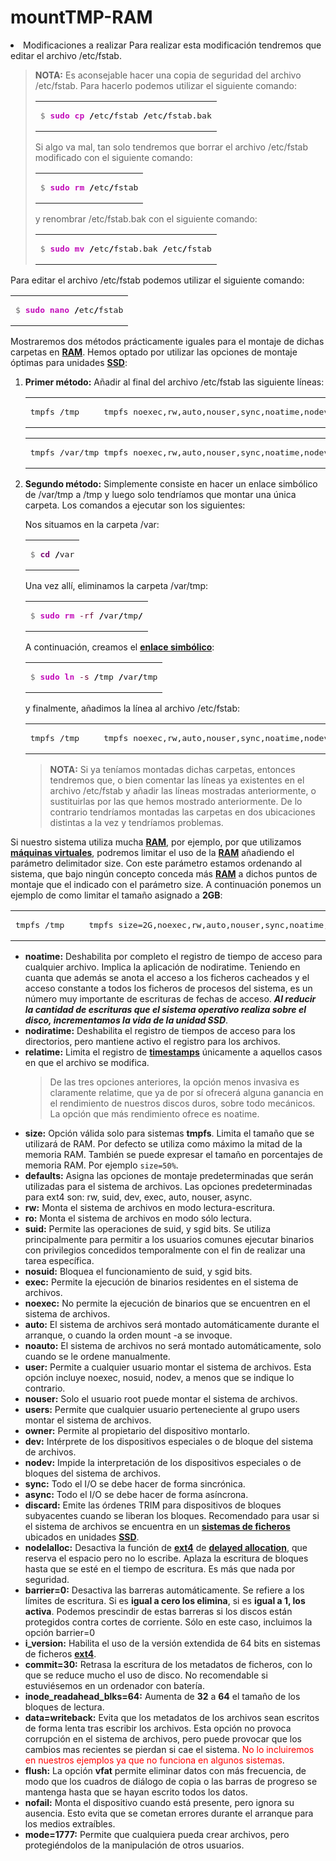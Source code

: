 # mountTMP-RAM
<li><a name="an_n2"></a><span class="nivel1">Modificaciones a realizar</span>
Para realizar esta modificación tendremos que editar el archivo <span class="codigo">/etc/fstab</span>.<p></p>
<blockquote><p><span class="cita"><strong>NOTA:</strong> Es aconsejable hacer una copia de seguridad del archivo <span class="codigo">/etc/fstab</span>. Para hacerlo podemos utilizar el siguiente comando:</span></p>

<div class="wp_syntax" style="position: relative; width: auto;"><table><tbody><tr><td class="code"><pre class="bash" style="font-family:monospace;"><span style="color: #666666;">$ </span><span style="color: #c20cb9; font-weight: bold;">sudo</span> <span style="color: #c20cb9; font-weight: bold;">cp</span> <span style="color: #000000; font-weight: bold;">/</span>etc<span style="color: #000000; font-weight: bold;">/</span>fstab <span style="color: #000000; font-weight: bold;">/</span>etc<span style="color: #000000; font-weight: bold;">/</span>fstab.bak</pre></td></tr></tbody></table><p class="theCode" style="display:none;">$ sudo cp /etc/fstab /etc/fstab.bak</p></div>

<p><span class="cita">Si algo va mal, tan solo tendremos que borrar el archivo <span class="codigo">/etc/fstab</span> modificado con el siguiente comando:</span></p>

<div class="wp_syntax" style="position: relative; width: auto;"><table><tbody><tr><td class="code"><pre class="bash" style="font-family:monospace;"><span style="color: #666666;">$ </span><span style="color: #c20cb9; font-weight: bold;">sudo</span> <span style="color: #c20cb9; font-weight: bold;">rm</span> <span style="color: #000000; font-weight: bold;">/</span>etc<span style="color: #000000; font-weight: bold;">/</span>fstab</pre></td></tr></tbody></table><p class="theCode" style="display:none;">$ sudo rm /etc/fstab</p></div>

<p><span class="cita">y renombrar <span class="codigo">/etc/fstab.bak</span> con el siguiente comando:</span></p>

<div class="wp_syntax" style="position:relative;"><table><tbody><tr><td class="code"><pre class="bash" style="font-family:monospace;"><span style="color: #666666;">$ </span><span style="color: #c20cb9; font-weight: bold;">sudo</span> <span style="color: #c20cb9; font-weight: bold;">mv</span> <span style="color: #000000; font-weight: bold;">/</span>etc<span style="color: #000000; font-weight: bold;">/</span>fstab.bak <span style="color: #000000; font-weight: bold;">/</span>etc<span style="color: #000000; font-weight: bold;">/</span>fstab</pre></td></tr></tbody></table><p class="theCode" style="display:none;">$ sudo mv /etc/fstab.bak /etc/fstab</p></div>

<p></p></blockquote>
<p>Para editar el archivo <span class="codigo">/etc/fstab</span> podemos utilizar el siguiente comando:</p>

<div class="wp_syntax" style="position:relative;"><table><tbody><tr><td class="code"><pre class="bash" style="font-family:monospace;"><span style="color: #666666;">$ </span><span style="color: #c20cb9; font-weight: bold;">sudo</span> <span style="color: #c20cb9; font-weight: bold;">nano</span> <span style="color: #000000; font-weight: bold;">/</span>etc<span style="color: #000000; font-weight: bold;">/</span>fstab</pre></td></tr></tbody></table><p class="theCode" style="display:none;">$ sudo nano /etc/fstab</p></div>

<p>Mostraremos dos métodos prácticamente iguales para el montaje de dichas carpetas en <strong><a href="https://es.wikipedia.org/wiki/Memoria_de_acceso_aleatorio" rel="noopener noreferrer" target="_blank">RAM</a></strong>. Hemos optado por utilizar las opciones de montaje óptimas para unidades <strong><a href="https://es.wikipedia.org/wiki/Unidad_de_estado_s%C3%B3lido" rel="noopener noreferrer" target="_blank">SSD</a></strong>:</p>
<ol>
<li><strong>Primer método:</strong> Añadir al final del archivo <span class="codigo">/etc/fstab</span> las siguiente líneas:

<div class="wp_syntax" style="position: relative; width: auto;"><table><tbody><tr><td class="code"><pre class="text" style="font-family:monospace;">tmpfs /tmp     tmpfs noexec,rw,auto,nouser,sync,noatime,nodev,nosuid,mode=1777 0 0</pre></td></tr></tbody></table><p class="theCode" style="display:none;">tmpfs /tmp     tmpfs noexec,rw,auto,nouser,sync,noatime,nodev,nosuid,mode=1777 0 0</p></div>


<div class="wp_syntax" style="position: relative; width: auto;"><table><tbody><tr><td class="code"><pre class="text" style="font-family:monospace;">tmpfs /var/tmp tmpfs noexec,rw,auto,nouser,sync,noatime,nodev,nosuid,mode=1777 0 0</pre></td></tr></tbody></table><p class="theCode" style="display:none;">tmpfs /var/tmp tmpfs noexec,rw,auto,nouser,sync,noatime,nodev,nosuid,mode=1777 0 0</p></div>

</li>
<li><strong>Segundo método:</strong> Simplemente consiste en hacer un enlace simbólico de <span class="codigo">/var/tmp</span> a <span class="codigo">/tmp</span> y luego solo tendríamos que montar una única carpeta. Los comandos a ejecutar son los siguientes:
<p>Nos situamos en la carpeta <span class="codigo">/var</span>:</p>

<div class="wp_syntax" style="position: relative; width: auto;"><table><tbody><tr><td class="code"><pre class="bash" style="font-family:monospace;"><span style="color: #666666;">$ </span><span style="color: #7a0874; font-weight: bold;">cd</span> <span style="color: #000000; font-weight: bold;">/</span>var</pre></td></tr></tbody></table><p class="theCode" style="display:none;">$ cd /var</p></div>

<p>Una vez allí, eliminamos la carpeta <span class="codigo">/var/tmp</span>:</p>

<div class="wp_syntax" style="position: relative; width: auto;"><table><tbody><tr><td class="code"><pre class="bash" style="font-family:monospace;"><span style="color: #666666;">$ </span><span style="color: #c20cb9; font-weight: bold;">sudo</span> <span style="color: #c20cb9; font-weight: bold;">rm</span> <span style="color: #660033;">-rf</span> <span style="color: #000000; font-weight: bold;">/</span>var<span style="color: #000000; font-weight: bold;">/</span>tmp<span style="color: #000000; font-weight: bold;">/</span></pre></td></tr></tbody></table><p class="theCode" style="display:none;">$ sudo rm -rf /var/tmp/</p></div>

<p>A continuación, creamos el <strong><a href="https://es.wikipedia.org/wiki/Enlace_simb%C3%B3lico" rel="noopener noreferrer" target="_blank">enlace simbólico</a></strong>:</p>

<div class="wp_syntax" style="position: relative; width: auto;"><table><tbody><tr><td class="code"><pre class="bash" style="font-family:monospace;"><span style="color: #666666;">$ </span><span style="color: #c20cb9; font-weight: bold;">sudo</span> <span style="color: #c20cb9; font-weight: bold;">ln</span> <span style="color: #660033;">-s</span> <span style="color: #000000; font-weight: bold;">/</span>tmp <span style="color: #000000; font-weight: bold;">/</span>var<span style="color: #000000; font-weight: bold;">/</span>tmp</pre></td></tr></tbody></table><p class="theCode" style="display:none;">$ sudo ln -s /tmp /var/tmp</p></div>

<p>y finalmente, añadimos la línea al archivo <span class="codigo">/etc/fstab</span>:</p>

<div class="wp_syntax" style="position: relative; width: auto;"><table><tbody><tr><td class="code"><pre class="text" style="font-family:monospace;">tmpfs /tmp     tmpfs noexec,rw,auto,nouser,sync,noatime,nodev,nosuid,mode=1777 0 0</pre></td></tr></tbody></table><p class="theCode" style="display:none;">tmpfs /tmp     tmpfs noexec,rw,auto,nouser,sync,noatime,nodev,nosuid,mode=1777 0 0</p></div>

</li>
<blockquote><p><span class="cita"><strong>NOTA:</strong> Si ya teníamos montadas dichas carpetas, entonces tendremos que, o bien comentar las líneas ya existentes en el archivo <span class="codigo">/etc/fstab</span> y añadir las líneas mostradas anteriormente, o sustituirlas por las que hemos mostrado anteriormente. De lo contrario tendríamos montadas las carpetas en dos ubicaciones distintas a la vez y tendríamos problemas.</span></p></blockquote>
</ol>
<p>Si nuestro sistema utiliza mucha <strong><a href="https://es.wikipedia.org/wiki/Memoria_de_acceso_aleatorio" rel="noopener noreferrer" target="_blank">RAM</a></strong>, por ejemplo, por que utilizamos <strong><a href="https://www.zeppelinux.es/conceptos-basicos-sobre-maquinas-virtuales/" rel="noopener noreferrer" target="_blank">máquinas virtuales</a></strong>, podremos limitar el uso de la <strong><a href="https://es.wikipedia.org/wiki/Memoria_de_acceso_aleatorio" rel="noopener noreferrer" target="_blank">RAM</a></strong> añadiendo el parámetro delimitador <span class="codigo">size</span>. Con este parámetro estamos ordenando al sistema, que bajo ningún concepto conceda más <strong><a href="https://es.wikipedia.org/wiki/Memoria_de_acceso_aleatorio" rel="noopener noreferrer" target="_blank">RAM</a></strong> a dichos puntos de montaje que el indicado con el parámetro <span class="codigo">size</span>. A continuación ponemos un ejemplo de como limitar el tamaño asignado a <strong>2GB</strong>:</p>

<div class="wp_syntax" style="position: relative; width: auto;"><table><tbody><tr><td class="code"><pre class="text" style="font-family:monospace;">tmpfs /tmp     tmpfs size=2G,noexec,rw,auto,nouser,sync,noatime,nodev,nosuid,mode=1777 0 0</pre></td></tr></tbody></table><p class="theCode" style="display:none;">tmpfs /tmp     tmpfs size=2G,noexec,rw,auto,nouser,sync,noatime,nodev,nosuid,mode=1777 0 0</p></div>

</li>

<ul>
<li><strong>noatime:</strong> Deshabilita por completo el registro de tiempo de acceso para cualquier archivo. Implica la aplicación de <span class="codigo">nodiratime</span>. Teniendo en cuanta que además se anota el acceso a los ficheros cacheados y el acceso constante a todos los ficheros de procesos del sistema, es un número muy importante de escrituras de fechas de acceso. <strong><em>Al reducir la cantidad de escrituras que el sistema operativo realiza sobre el disco, incrementamos la vida de la unidad SSD</em></strong>.</li>
<li><strong>nodiratime:</strong> Deshabilita el registro de tiempos de acceso para los directorios, pero mantiene activo el registro para los archivos.</li>
<li><strong>relatime:</strong> Limita el registro de <strong><a href="https://es.wikipedia.org/wiki/Marca_temporal" rel="noopener noreferrer" target="_blank">timestamps</a></strong> únicamente a aquellos casos en que el archivo se modifica.</li>
<blockquote><p><span class="cita">De las tres opciones anteriores, la opción menos invasiva es claramente <span class="codigo">relatime</span>, que ya de por sí ofrecerá alguna ganancia en el rendimiento de nuestros discos duros, sobre todo mecánicos. La opción que más rendimiento ofrece es <span class="codigo">noatime</span>.</span></p></blockquote>
<li><strong>size:</strong> Opción válida solo para sistemas <strong>tmpfs</strong>. Limita el tamaño que se utilizará de RAM. Por defecto se utiliza como máximo la mitad de la memoria RAM. También se puede expresar el tamaño en porcentajes de memoria RAM. Por ejemplo <code>size=50%</code>.</li>
<li><strong>defaults:</strong> Asigna las opciones de montaje predeterminadas que serán utilizadas para el sistema de archivos. Las opciones predeterminadas para ext4 son: rw, suid, dev, exec, auto, nouser, async.</li>
<li><strong>rw:</strong> Monta el sistema de archivos en modo lectura-escritura.</li>
<li><strong>ro:</strong> Monta el sistema de archivos en modo sólo lectura.</li>
<li><strong>suid:</strong> Permite las operaciones de suid, y sgid bits. Se utiliza principalmente para permitir a los usuarios comunes ejecutar binarios con privilegios concedidos temporalmente con el fin de realizar una tarea específica.</li>
<li><strong>nosuid:</strong> Bloquea el funcionamiento de suid, y sgid bits.</li>
<li><strong>exec:</strong> Permite la ejecución de binarios residentes en el sistema de archivos.</li>
<li><strong>noexec:</strong> No permite la ejecución de binarios que se encuentren en el sistema de archivos.</li>
<li><strong>auto:</strong> El sistema de archivos será montado automáticamente durante el arranque, o cuando la orden mount -a se invoque.</li>
<li><strong>noauto:</strong> El sistema de archivos no será montado automáticamente, solo cuando se le ordene manualmente.</li>
<li><strong>user:</strong> Permite a cualquier usuario montar el sistema de archivos. Esta opción incluye noexec, nosuid, nodev, a menos que se indique lo contrario.</li>
<li><strong>nouser:</strong> Solo el usuario root puede montar el sistema de archivos.</li>
<li><strong>users:</strong> Permite que cualquier usuario perteneciente al grupo users montar el sistema de archivos.</li>
<li><strong>owner:</strong> Permite al propietario del dispositivo montarlo.</li>
<li><strong>dev:</strong> Intérprete de los dispositivos especiales o de bloque del sistema de archivos.</li>
<li><strong>nodev:</strong> Impide la interpretación de los dispositivos especiales o de bloques del sistema de archivos.</li>
<li><strong>sync:</strong> Todo el I/O se debe hacer de forma sincrónica.</li>
<li><strong>async:</strong> Todo el I/O se debe hacer de forma asíncrona.</li>
<li><strong>discard:</strong> Emite las órdenes TRIM para dispositivos de bloques subyacentes cuando se liberan los bloques. Recomendado para usar si el sistema de archivos se encuentra en un <strong><a href="https://es.wikipedia.org/wiki/Sistema_de_archivos" rel="noopener noreferrer" target="_blank">sistemas de ficheros</a></strong> ubicados en unidades <strong><a href="https://es.wikipedia.org/wiki/Unidad_de_estado_s%C3%B3lido" rel="noopener noreferrer" target="_blank">SSD</a></strong>.</li>
<li><strong>nodelalloc:</strong> Desactiva la función de <strong><a href="https://es.wikipedia.org/wiki/Ext4" rel="noopener noreferrer" target="_blank">ext4</a></strong> de <strong><a href="https://diegocg.blogspot.com/2010/06/linux-y-la-fragmentacion-delayed.html" rel="noopener noreferrer" target="_blank">delayed allocation</a></strong>, que reserva el espacio pero no lo escribe. Aplaza la escritura de bloques hasta que se esté en el tiempo de escritura. Es más que nada por seguridad.</li>
<li><strong>barrier=0:</strong>  Desactiva las barreras automáticamente. Se refiere a los límites de escritura. Si es <strong>igual a cero los elimina</strong>, si es <strong>igual a 1, los activa</strong>. Podemos prescindir de estas barreras si los discos están protegidos contra cortes de corriente. Sólo en este caso, incluimos la opción <span class="codigo">barrier=0</span></li>
<li><strong>i_version:</strong> Habilita el uso de la versión extendida de 64 bits en sistemas de ficheros <strong><a href="https://es.wikipedia.org/wiki/Ext4" rel="noopener noreferrer" target="_blank">ext4</a></strong>.</li>
<li><strong>commit=30:</strong> Retrasa la escritura de los metadatos de ficheros, con lo que se reduce mucho el uso de disco. No recomendable si estuviésemos en un ordenador con batería.</li>
<li><strong>inode_readahead_blks=64:</strong> Aumenta de <strong>32</strong> a <strong>64</strong> el tamaño de los bloques de lectura.</li>
<li><strong>data=writeback:</strong> Evita que los metadatos de los archivos sean escritos de forma lenta tras escribir los archivos. Esta opción no provoca corrupción en el sistema de archivos, pero puede provocar que los cambios mas recientes se pierdan si cae el sistema. <span style="color:red;">No lo incluiremos en nuestros ejemplos ya que no funciona en algunos sistemas</span>.</li>
<li><strong>flush:</strong> La opción <strong>vfat</strong> permite eliminar datos con más frecuencia, de modo que los cuadros de diálogo de copia o las barras de progreso se mantenga hasta que se hayan escrito todos los datos.</li>
<li><strong>nofail:</strong> Monta el dispositivo cuando está presente, pero ignora su ausencia. Esto evita que se cometan errores durante el arranque para los medios extraíbles.</li>
<li><strong>mode=1777:</strong> Permite que cualquiera pueda crear archivos, pero protegiéndolos de la manipulación de otros usuarios.</li>
</ul>
